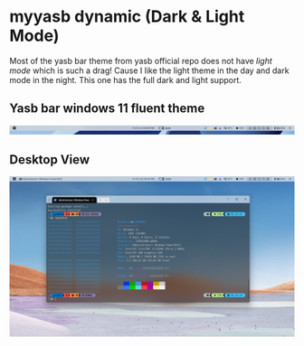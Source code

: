 # myyasb dynamic (Dark & Light Mode)
Most of the yasb bar theme from yasb official repo does not have *light mode* which is such a drag! Cause I like the light theme in the day and dark mode in the night. This one has the full dark and light support. 

## Yasb bar windows 11 fluent theme 
![yasbbar](Resources/yasbbar.png)

## Desktop View
![Desktop](Resources/yasbtheme.png)
